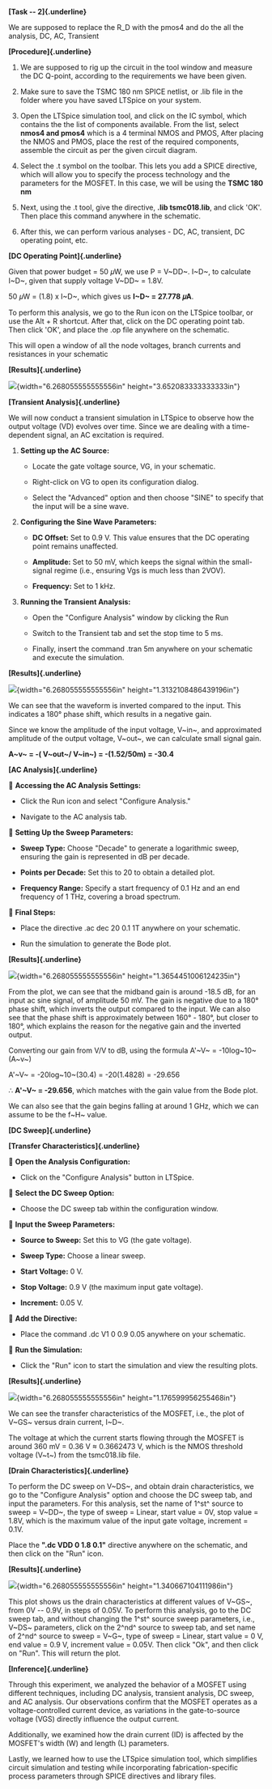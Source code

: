 **[Task -- 2]{.underline}**

We are supposed to replace the R_D with the pmos4 and do the all the
analysis, DC, AC, Transient

**[Procedure]{.underline}**

1.  We are supposed to rig up the circuit in the tool window and measure
    the DC Q-point, according to the requirements we have been given.

2.  Make sure to save the TSMC 180 nm SPICE netlist, or .lib file in the
    folder where you have saved LTSpice on your system.

3.  Open the LTSpice simulation tool, and click on the IC symbol, which
    contains the the list of components available. From the list, select
    **nmos4 and pmos4** which is a 4 terminal NMOS and PMOS, After
    placing the NMOS and PMOS, place the rest of the required
    components, assemble the circuit as per the given circuit diagram.

4.  Select the .t symbol on the toolbar. This lets you add a SPICE
    directive, which will allow you to specify the process technology
    and the parameters for the MOSFET. In this case, we will be using
    the **TSMC 180 nm**

5.  Next, using the .t tool, give the directive, **.lib tsmc018.lib**,
    and click 'OK'. Then place this command anywhere in the schematic.

6.  After this, we can perform various analyses - DC, AC, transient, DC
    operating point, etc.

**[DC Operating Point]{.underline}**

Given that power budget = 50 𝜇W, we use P = V~DD~. I~D~, to calculate
I~D~, given that supply voltage V~DD~ = 1.8V.

50 𝜇W = (1.8) x I~D~, which gives us **I~D~ = 27.778 𝜇A**.

To perform this analysis, we go to the Run icon on the LTSpice toolbar,
or use the Alt + R shortcut. After that, click on the DC operating point
tab. Then click 'OK', and place the .op file anywhere on the schematic.

This will open a window of all the node voltages, branch currents and
resistances in your schematic

**[Results]{.underline}**

![](media/1.jpg){width="6.268055555555556in"
height="3.652083333333333in"}

**[Transient Analysis]{.underline}**

We will now conduct a transient simulation in LTSpice to observe how the
output voltage (VD) evolves over time. Since we are dealing with a
time-dependent signal, an AC excitation is required.

1.  **Setting up the AC Source:**

    - Locate the gate voltage source, VG, in your schematic.

    - Right-click on VG to open its configuration dialog.

    - Select the "Advanced" option and then choose "SINE" to specify
      that the input will be a sine wave.

2.  **Configuring the Sine Wave Parameters:**

    - **DC Offset:** Set to 0.9 V. This value ensures that the DC
      operating point remains unaffected.

    - **Amplitude:** Set to 50 mV, which keeps the signal within the
      small-signal regime (i.e., ensuring Vgs is much less than 2VOV).

    - **Frequency:** Set to 1 kHz.

3.  **Running the Transient Analysis:**

    - Open the "Configure Analysis" window by clicking the Run

    - Switch to the Transient tab and set the stop time to 5 ms.

    - Finally, insert the command .tran 5m anywhere on your schematic
      and execute the simulation.

**[Results]{.underline}**

![](media/2.jpg){width="6.268055555555556in"
height="1.3132108486439196in"}

We can see that the waveform is inverted compared to the input. This
indicates a 180° phase shift, which results in a negative gain.

Since we know the amplitude of the input voltage, V~in~, and
approximated amplitude of the output voltage, V~out~, we can calculate
small signal gain.

**A~v~ = -( V~out~/ V~in~) = -(1.52/50m) = -30.4**

**[AC Analysis]{.underline}**

 **Accessing the AC Analysis Settings:**

- Click the Run icon and select "Configure Analysis."

- Navigate to the AC analysis tab.

 **Setting Up the Sweep Parameters:**

- **Sweep Type:** Choose "Decade" to generate a logarithmic sweep,
  ensuring the gain is represented in dB per decade.

- **Points per Decade:** Set this to 20 to obtain a detailed plot.

- **Frequency Range:** Specify a start frequency of 0.1 Hz and an end
  frequency of 1 THz, covering a broad spectrum.

 **Final Steps:**

- Place the directive .ac dec 20 0.1 1T anywhere on your schematic.

- Run the simulation to generate the Bode plot.

**[Results]{.underline}**

![](media/3.jpg){width="6.268055555555556in"
height="1.3654451006124235in"}

From the plot, we can see that the midband gain is around -18.5 dB, for
an input ac sine signal, of amplitude 50 mV. The gain is negative due to
a 180° phase shift, which inverts the output compared to the input. We
can also see that the phase shift is approximately between 160° - 180°,
but closer to 180°, which explains the reason for the negative gain and
the inverted output.

Converting our gain from V/V to dB, using the formula A'~V~ =
-10log~10~(A~v~)

A'~V~ = -20log~10~(30.4) = -20(1.4828) = -29.656

∴ **A'~V~ = -29.656**, which matches with the gain value from the Bode
plot.

We can also see that the gain begins falling at around 1 GHz, which we
can assume to be the f~H~ value.

**[DC Sweep]{.underline}**

**[Transfer Characteristics]{.underline}**

 **Open the Analysis Configuration:**

- Click on the "Configure Analysis" button in LTSpice.

 **Select the DC Sweep Option:**

- Choose the DC sweep tab within the configuration window.

 **Input the Sweep Parameters:**

- **Source to Sweep:** Set this to VG (the gate voltage).

- **Sweep Type:** Choose a linear sweep.

- **Start Voltage:** 0 V.

- **Stop Voltage:** 0.9 V (the maximum input gate voltage).

- **Increment:** 0.05 V.

 **Add the Directive:**

- Place the command .dc V1 0 0.9 0.05 anywhere on your schematic.

 **Run the Simulation:**

- Click the "Run" icon to start the simulation and view the resulting
  plots.

**[Results]{.underline}**

![](media/4.jpg){width="6.268055555555556in"
height="1.176599956255468in"}

We can see the transfer characteristics of the MOSFET, i.e., the plot of
V~GS~ versus drain current, I~D~.

The voltage at which the current starts flowing through the MOSFET is
around 360 mV = 0.36 V ≈ 0.3662473 V, which is the NMOS threshold
voltage (V~t~) from the tsmc018.lib file.

**[Drain Characteristics]{.underline}**

To perform the DC sweep on V~DS~, and obtain drain characteristics, we
go to the "Configure Analysis" option and choose the DC sweep tab, and
input the parameters. For this analysis, set the name of 1^st^ source to
sweep = V~DD~, the type of sweep = Linear, start value = 0V, stop value
= 1.8V, which is the maximum value of the input gate voltage, increment
= 0.1V.

Place the **".dc VDD 0 1.8 0.1"** directive anywhere on the schematic,
and then click on the "Run" icon.

**[Results]{.underline}**

![](media/5.jpg){width="6.268055555555556in"
height="1.340667104111986in"}

This plot shows us the drain characteristics at different values of
V~GS~, from 0V -- 0.9V, in steps of 0.05V. To perform this analysis, go
to the DC sweep tab, and without changing the 1^st^ source sweep
parameters, i.e., V~DS~ parameters, click on the 2^nd^ source to sweep
tab, and set name of 2^nd^ source to sweep = V~G~, type of sweep =
Linear, start value = 0 V, end value = 0.9 V, increment value = 0.05V.
Then click "Ok", and then click on "Run". This will return the plot.

**[Inference]{.underline}**

Through this experiment, we analyzed the behavior of a MOSFET using
different techniques, including DC analysis, transient analysis, DC
sweep, and AC analysis. Our observations confirm that the MOSFET
operates as a voltage-controlled current device, as variations in the
gate-to-source voltage (VGS) directly influence the output current.

Additionally, we examined how the drain current (ID) is affected by the
MOSFET's width (W) and length (L) parameters.

Lastly, we learned how to use the LTSpice simulation tool, which
simplifies circuit simulation and testing while incorporating
fabrication-specific process parameters through SPICE directives and
library files.
